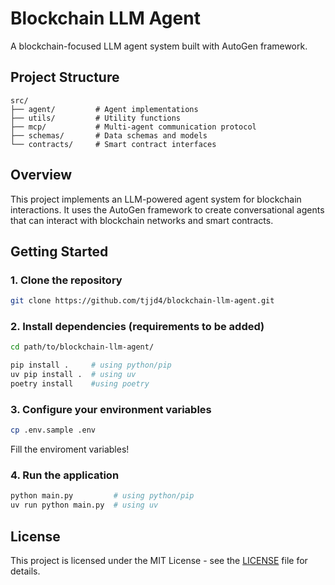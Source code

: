 # Blockchain LLM Agent

A blockchain-focused LLM agent system built with AutoGen framework.

## Project Structure

```
src/
├── agent/         # Agent implementations
├── utils/         # Utility functions
├── mcp/           # Multi-agent communication protocol
├── schemas/       # Data schemas and models
└── contracts/     # Smart contract interfaces
```

## Overview

This project implements an LLM-powered agent system for blockchain interactions. It uses the AutoGen framework to create conversational agents that can interact with blockchain networks and smart contracts.


## Getting Started

### 1. Clone the repository
```bash
git clone https://github.com/tjjd4/blockchain-llm-agent.git
```
### 2. Install dependencies (requirements to be added)
```bash
cd path/to/blockchain-llm-agent/

pip install .     # using python/pip
uv pip install .  # using uv
poetry install    #using poetry
```
### 3. Configure your environment variables
```bash
cp .env.sample .env
```
Fill the enviroment variables!

### 4. Run the application
```bash
python main.py         # using python/pip
uv run python main.py  # using uv
```

## License

This project is licensed under the MIT License - see the [LICENSE](LICENSE) file for details.
